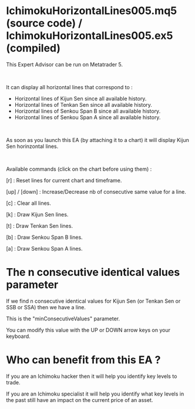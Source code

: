 # IchimokuHorizontalLines005.mq5 (source code) / IchimokuHorizontalLines005.ex5 (compiled)

This Expert Advisor can be run on Metatrader 5.

<br/>

It can display all horizontal lines that correspond to :

- Horizontal lines of Kijun Sen since all available history.
- Horizontal lines of Tenkan Sen since all available history.
- Horizontal lines of Senkou Span B since all available history.
- Horizontal lines of Senkou Span A since all available history.

<br/>

As soon as you launch this EA (by attaching it to a chart) it will display Kijun Sen horinzontal lines.

<br/>

Available commands (click on the chart before using them) :

[r] : Reset lines for current chart and timeframe.

[up] / [down] : Increase/Decrease nb of consecutive same value for a line.

[c] : Clear all lines.

[k] : Draw Kijun Sen lines.

[t] : Draw Tenkan Sen lines.

[b] : Draw Senkou Span B lines.

[a] : Draw Senkou Span A lines.

# The n consecutive identical values parameter

If we find n consecutive identical values for Kijun Sen (or Tenkan Sen or SSB or SSA) then we have a line.

This is the "minConsecutiveValues" parameter.

You can modify this value with the UP or DOWN arrow keys on your keyboard.

# Who can benefit from this EA ?

If you are an Ichimoku hacker then it will help you identify key levels to trade.

If you are an Ichimoku specialist it will help you identify what key levels in the past still have an impact on the current price of an asset.


